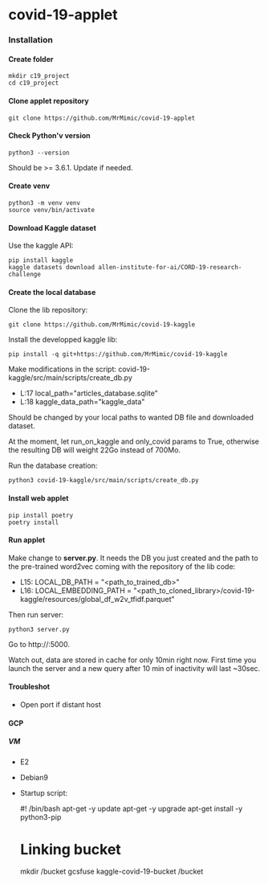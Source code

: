 # covid-19-applet


### Installation

#### Create folder

    mkdir c19_project
    cd c19_project

#### Clone applet repository

    git clone https://github.com/MrMimic/covid-19-applet

#### Check Python'v version

    python3 --version

Should be >= 3.6.1. Update if needed.

#### Create venv

    python3 -m venv venv
    source venv/bin/activate

#### Download Kaggle dataset

Use the kaggle API:

    pip install kaggle
    kaggle datasets download allen-institute-for-ai/CORD-19-research-challenge

#### Create the local database

Clone the lib repository:

    git clone https://github.com/MrMimic/covid-19-kaggle

Install the developped kaggle lib:

    pip install -q git+https://github.com/MrMimic/covid-19-kaggle

Make modifications in the script: covid-19-kaggle/src/main/scripts/create_db.py

- L:17      local_path="articles_database.sqlite"
- L:18      kaggle_data_path="kaggle_data"

Should be changed by your local paths to wanted DB file and downloaded dataset.

At the moment, let run_on_kaggle and only_covid params to True, otherwise the resulting DB will weight 22Go instead of 700Mo.

Run the database creation:

    python3 covid-19-kaggle/src/main/scripts/create_db.py

#### Install web applet

    pip install poetry
    poetry install

#### Run applet

Make change to __server.py__. It needs the DB you just created and the path to the pre-trained word2vec coming with the repository of the lib code:

- L15:        LOCAL_DB_PATH = "<path_to_trained_db>"
- L16:        LOCAL_EMBEDDING_PATH = "<path_to_cloned_library>/covid-19-kaggle/resources/global_df_w2v_tfidf.parquet"

Then run server:

    python3 server.py

Go to http://<hostname>:5000.

Watch out, data are stored in cache for only 10min right now. First time you launch the server and a new query after 10 min of inactivity will last ~30sec.

#### Troubleshot

- Open port if distant host

#### GCP

##### VM

- E2
- Debian9
- Startup script:


    #! /bin/bash
    apt-get -y update
    apt-get -y upgrade
    apt-get install -y python3-pip
    # Linking bucket
    mkdir /bucket
    gcsfuse kaggle-covid-19-bucket /bucket